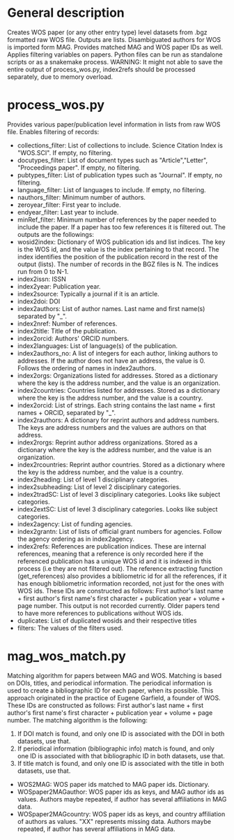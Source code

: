 # General description
Creates WOS paper (or any other entry type) level datasets from .bgz formatted raw WOS file. Outputs are lists. Disambiguated authors for WOS is imported form MAG. Provides matched MAG and WOS paper IDs as well. Applies filtering variables on papers. Python files can be run as standalone scripts or as a snakemake process. WARNING: It might not able to save the entire output of process_wos.py, index2refs should be processed separately, due to memory overload.

# process_wos.py
Provides various paper/publication level information in lists from raw WOS file. Enables filtering of records:
- collections_filter: List of collections to include. Science Citation Index is "WOS.SCI". If empty, no filtering.
- docutypes_filter: List of document types such as "Article","Letter", "Proceedings paper". If empty, no filtering.
- pubtypes_filter: List of publication types such as "Journal". If empty, no filtering.
- language_filter: List of languages to include. If empty, no filtering.
- nauthors_filter: Minimum number of authors.
- zeroyear_filter: First year to include.
- endyear_filter: Last year to include.
- minRef_filter: Minimum number of references by the paper needed to include the paper. If a paper has too few references it is filtered out.
The outputs are the followings:
- wosid2index: Dictionary of WOS publication ids and list indices. The key is the WOS id, and the value is the index pertaining to that record. The index identifies the position of the publication record in the rest of the output (lists).  The number of records in the BGZ files is N. The indices run from 0 to N-1.
- index2issn: ISSN
- index2year: Publication year.
- index2source: Typically a journal if it is an article.
- index2doi: DOI
- index2authors: List of author names. Last name and first name(s) separated by "_".
- index2nref: Number of references.
- index2title: Title of the publication.
- index2orcid: Authors' ORCID numbers. 
- index2languages: List of language(s) of the publication.
- index2authors_no: A list of integers for each author, linking authors to addresses. If the author does not have an address, the value is 0. Follows the ordering of names in index2authors. 
- index2orgs: Organizations listed for addresses. Stored as a dictionary where the key is the address number, and the value is an organization.
- index2countries: Countries listed for addresses. Stored as a dictionary where the key is the address number, and the value is a country.
- index2orcid: List of strings. Each string contains the last name + first names + ORCID, separated by "_".
- index2rauthors: A dictionary for reprint authors and address numbers. The keys are address numbers and the values are authors on that address. 
- index2rorgs: Reprint author address organizations. Stored as a dictionary where the key is the address number, and the value is an organization.
- index2rcountries: Reprint author countries. Stored as a dictionary where the key is the address number, and the value is a country.
- index2heading: List of level 1 disciplinary categories.
- index2subheading: List of level 2 disciplinary categories. 
- index2tradSC: List of level 3 disciplinary categories. Looks like subject categories.
- index2extSC: List of level 3 disciplinary categories. Looks like subject categories.
- index2agency: List of funding agencies.
- index2grantn: List of lists of official grant numbers for agencies. Follow the agency ordering as in index2agency.
- index2refs: References are publication indices. These are internal references, meaning that a reference is only recorded here if the referenced publication has a unique WOS id and it is indexed in this process (i.e they are not filtered out). The reference extracting function (get_references) also provides a bibliometric id for all the references, if it has enough bibliometric information recorded, not just for the ones with WOS ids. These IDs are constructed as follows: First author's last name + first author's first name's first character + publication year + volume + page number. This output is not recorded currently. Older papers tend to have more references to publications without WOS ids.
- duplicates: List of duplicated wosids and their respective titles
- filters: The values of the filters used.

# mag_wos_match.py
Matching algorithm for papers between MAG and WOS. Matching is based on DOIs, titles, and periodical information. The periodical information is used to create a bibliographic ID for each paper, when its possible. This approach originated in the practice of Eugene Garfield, a founder of WOS. These IDs are constructed as follows: First author's last name + first author's first name's first character + publication year + volume + page number. The matching algorithm is the following:
1) If DOI match is found, and only one ID is associated with the DOI in both datasets, use that.
2) If periodical information (bibliographic info) match is found, and only one ID is associated with that bibliographic ID in both datasets, use that.
3) If title match is found, and only one ID is associated with the title in both datasets, use that.
- WOS2MAG: WOS paper ids matched to MAG paper ids. Dictionary.
- WOSpaper2MAGauthor: WOS paper ids as keys, and MAG author ids as values. Authors maybe repeated, if author has several affiliations in MAG data.
- WOSpaper2MAGcountry: WOS paper ids as keys, and country affiliation of authors as values. "XX" represents missing data. Authors maybe repeated, if author has several affiliations in MAG data.

